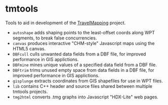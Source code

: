 # tmtools

Tools to aid in development of the [TravelMapping](https://github.com/TravelMapping/) project.
* `autoshape` adds shaping points to the least-offset coords along WPT segments, to break false concurrencies.
* `canvas` produces interactive "CHM-style" Javascript maps using the HTML5 canvas.
* `DBFcull` culls unwanted data fields from a DBF file, for improved performance in GIS applictions.
* `DBFmine` mines unique values of a specified data field from a DBF file.
* `DBFtrim` trims unused empty space from data fields in a DBF file, for improved performance in GIS applictions.
* `gisplunge` extracts coordinates from GIS shapefiles for use in WPT files.
* `lib` contains C++ header and source files shared between multiple tmtools projects.
* `tmg2html` converts .tmg graphs into Javascript "HDX-Lite" web pages.
